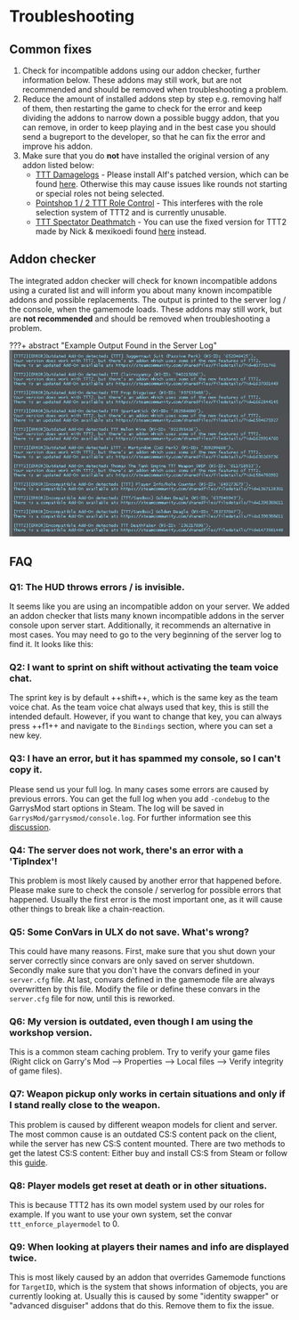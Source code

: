 # Troubleshooting

## Common fixes
1. Check for incompatible addons using our addon checker, further information below. These addons may still work, but are not recommended and should be removed when troubleshooting a problem.
2. Reduce the amount of installed addons step by step e.g. removing half of them, then restarting the game to check for the error and keep dividing the addons to narrow down a possible buggy addon, that you can remove, in order to keep playing and in the best case you should send a bugreport to the developer, so that he can fix the error and improve his addon.
3. Make sure that you do **not** have installed the original version of any addon listed below:
    - [TTT Damagelogs](https://github.com/Tommy228/tttdamagelogs) - Please install Alf's patched version, which can be found [here](https://github.com/Alf21/tttdamagelogs). Otherwise this may cause issues like rounds not starting or special roles not being selected.
    - [Pointshop 1 / 2 TTT Role Control](https://www.gmodstore.com/market/view/ttt-role-control-traitorpass-and-detectivepass-pointshop-1-2) - This interferes with the role selection system of TTT2 and is currently unusable.
    - [TTT Spectator Deathmatch](https://github.com/Tommy228/TTT_Spectator_Deathmatch) - You can use the fixed version for TTT2 made by Nick & mexikoedi found [here](https://steamcommunity.com/sharedfiles/filedetails/?id=1997666028) instead.

## Addon checker
The integrated addon checker will check for known incompatible addons using a curated list and will inform you about many known incompatible addons and possible replacements. The output is printed to the server log / the console, when the gamemode loads. These addons may still work, but are **not recommended** and should be removed when troubleshooting a problem.

???+ abstract "Example Output Found in the Server Log"
    ![Addonchecker example output](../assets/images/troubleshooting/addonchecker.png)

## FAQ

### Q1: The HUD throws errors / is invisible.
It seems like you are using an incompatible addon on your server. We added an addon checker that lists many known incompatible addons in the server console upon server start. Additionally, it recommends an alternative in most cases. You may need to go to the very beginning of the server log to find it. It looks like this: 

### Q2: I want to sprint on shift without activating the team voice chat.
The sprint key is by default ++shift++, which is the same key as the team voice chat. As the team voice chat always used that key, this is still the intended default. However, if you want to change that key, you can always press ++f1++ and navigate to the `Bindings` section, where you can set a new key.

### Q3: I have an error, but it has spammed my console, so I can't copy it.
Please send us your full log. In many cases some errors are caused by previous errors. You can get the full log when you add `-condebug` to the GarrysMod start options in Steam. The log will be saved in `GarrysMod/garrysmod/console.log`. For further information see this [discussion](https://steamcommunity.com/app/4000/discussions/1/1698293068431221842/).

### Q4: The server does not work, there's an error with a 'TipIndex'!
This problem is most likely caused by another error that happened before. Please make sure to check the console / serverlog for possible errors that happened. Usually the first error is the most important one, as it will cause other things to break like a chain-reaction.

### Q5: Some ConVars in ULX do not save. What's wrong?
This could have many reasons. First, make sure that you shut down your server correctly since convars are only saved on server shutdown. Secondly make sure that you don't have the convars defined in your `server.cfg` file. At last, convars defined in the gamemode file are always overwritten by this file. Modify the file or define these convars in the `server.cfg` file for now, until this is reworked.

### Q6: My version is outdated, even though I am using the workshop version.  
This is a common steam caching problem. Try to verify your game files (Right click on Garry's Mod --> Properties --> Local files --> Verify integrity of game files).

### Q7: Weapon pickup only works in certain situations and only if I stand really close to the weapon.
This problem is caused by different weapon models for client and server. The most common cause is an outdated CS:S content pack on the client, while the server has new CS:S content mounted. There are two methods to get the latest CS:S content: Either buy and install CS:S from Steam or follow this [guide](https://steamcommunity.com/sharedfiles/filedetails/?id=1282064537).

### Q8: Player models get reset at death or in other situations.
This is because TTT2 has its own model system used by our roles for example. If you want to use your own system, set the convar `ttt_enforce_playermodel` to 0.

### Q9: When looking at players their names and info are displayed twice.
This is most likely caused by an addon that overrides Gamemode functions for `TargetID`, which is the system that shows information of objects, you are currently looking at. Usually this is caused by some "identity swapper" or "advanced disguiser" addons that do this. Remove them to fix the issue.
